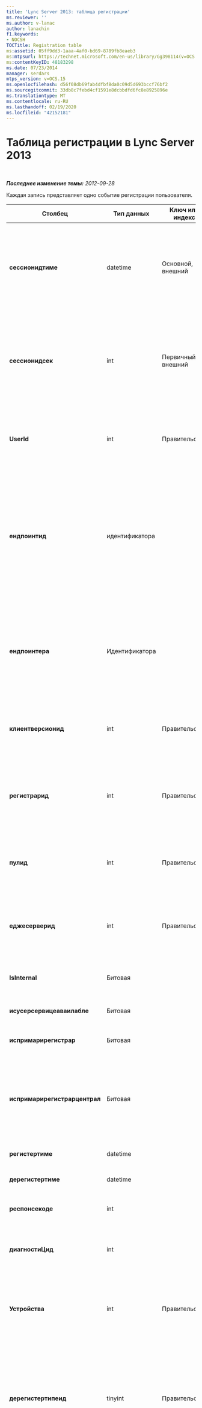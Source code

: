 ```yaml
---
title: 'Lync Server 2013: таблица регистрации'
ms.reviewer: ''
ms.author: v-lanac
author: lanachin
f1.keywords:
- NOCSH
TOCTitle: Registration table
ms:assetid: 05ff9dd3-1aaa-4af0-bd69-8789fb8eaeb3
ms:mtpsurl: https://technet.microsoft.com/en-us/library/Gg398114(v=OCS.15)
ms:contentKeyID: 48183298
ms.date: 07/23/2014
manager: serdars
mtps_version: v=OCS.15
ms.openlocfilehash: d56f08db69fab4dfbf8da0c09d5d693bccf76bf2
ms.sourcegitcommit: 33db8c7febd4cf1591e8dcbbdfd6fc8e8925896e
ms.translationtype: MT
ms.contentlocale: ru-RU
ms.lasthandoff: 02/19/2020
ms.locfileid: "42152181"
---
```

<div data-xmlns="http://www.w3.org/1999/xhtml">

<div class="topic" data-xmlns="http://www.w3.org/1999/xhtml" data-msxsl="urn:schemas-microsoft-com:xslt" data-cs="http://msdn.microsoft.com/">

<div data-asp="https://msdn2.microsoft.com/asp">

# <a name="registration-table-in-lync-server-2013"></a>Таблица регистрации в Lync Server 2013

</div>

<div id="mainSection">

<div id="mainBody">

<span> </span>

_**Последнее изменение темы:** 2012-09-28_

Каждая запись представляет одно событие регистрации пользователя.


<table>
<colgroup>
<col style="width: 25%" />
<col style="width: 25%" />
<col style="width: 25%" />
<col style="width: 25%" />
</colgroup>
<thead>
<tr class="header">
<th>Столбец</th>
<th>Тип данных</th>
<th>Ключ или индекс</th>
<th>Сведения</th>
</tr>
</thead>
<tbody>
<tr class="odd">
<td><p><strong>сессионидтиме</strong></p></td>
<td><p>datetime</p></td>
<td><p>Основной, внешний</p></td>
<td><p>Время запроса сеанса. В сочетании с параметром <strong>SessionIdSeq</strong> определяет сеанс уникальным образом. Дополнительные сведения см. <a href="lync-server-2013-dialogs-table.md">в таблице диалоговых окон в Lync Server 2013</a> .</p></td>
</tr>
<tr class="even">
<td><p><strong>сессионидсек</strong></p></td>
<td><p>int</p></td>
<td><p>Первичный, внешний</p></td>
<td><p>Идентификатор для идентификации сеанса. В сочетании с параметром <strong>SessionIdTime</strong> определяет сеанс уникальным образом. Дополнительные сведения см. <a href="lync-server-2013-dialogs-table.md">в таблице диалоговых окон в Lync Server 2013</a> .</p></td>
</tr>
<tr class="odd">
<td><p><strong>UserId</strong></p></td>
<td><p>int</p></td>
<td><p>Правительства</p></td>
<td><p>Идентификатор пользователя. Дополнительные сведения см. <a href="lync-server-2013-users-table.md">в таблице "Пользователи" в Lync Server 2013</a> .</p></td>
</tr>
<tr class="even">
<td><p><strong>ендпоинтид</strong></p></td>
<td><p>идентификатора</p></td>
<td></td>
<td><p>GUID для идентификации конечной точки регистрации. Обычно события регистрации с одного и того же компьютера и одного и того же пользователя будут иметь одинаковый идентификатор конечной точки. Разные компьютеры имеют разные идентификаторы конечной точки.</p></td>
</tr>
<tr class="odd">
<td><p><strong>ендпоинтера</strong></p></td>
<td><p>Идентификатора</p></td>
<td></td>
<td><p>Идентификатор, используемый, чтобы отличать друг от друга регистрации, в которых участвует один и тот же пользователь и одна и та же конечная точка.</p>
<p>Это поле было введено в Microsoft Lync Server 2013.</p></td>
</tr>
<tr class="even">
<td><p><strong>клиентверсионид</strong></p></td>
<td><p>int</p></td>
<td><p>Правительства</p></td>
<td><p>Версия клиента текущего пользователя. Дополнительные сведения см. <a href="lync-server-2013-clientversions-table.md">в таблице таблица clientversions в Lync Server 2013</a> .</p></td>
</tr>
<tr class="odd">
<td><p><strong>регистрарид</strong></p></td>
<td><p>int</p></td>
<td><p>Правительства</p></td>
<td><p>Идентификатор сервера регистратора, использовавшегося для регистрации. Дополнительные сведения см. <a href="lync-server-2013-servers-table.md">в таблице Servers в Lync Server 2013</a> .</p></td>
</tr>
<tr class="even">
<td><p><strong>пулид</strong></p></td>
<td><p>int</p></td>
<td><p>Правительства</p></td>
<td><p>Идентификатор пула, в котором был записан сеанс. Дополнительные сведения см. <a href="lync-server-2013-pools-table.md">в таблице Pools в Lync Server 2013</a> .</p></td>
</tr>
<tr class="odd">
<td><p><strong>еджесерверид</strong></p></td>
<td><p>int</p></td>
<td><p>Правительства</p></td>
<td><p>Пограничный сервер, через который проходила регистрация. Дополнительные сведения см. <a href="lync-server-2013-edgeservers-table.md">в таблице таблица edgeservers в Lync Server 2013</a> .</p></td>
</tr>
<tr class="even">
<td><p><strong>IsInternal</strong></p></td>
<td><p>Битовая</p></td>
<td></td>
<td><p>Вошел ли пользователь из внутренней сети или нет.</p></td>
</tr>
<tr class="odd">
<td><p><strong>исусерсервицеаваилабле</strong></p></td>
<td><p>Битовая</p></td>
<td></td>
<td><p>Доступна ли служба UserService.</p></td>
</tr>
<tr class="even">
<td><p><strong>испримарирегистрар</strong></p></td>
<td><p>Битовая</p></td>
<td></td>
<td><p>Является ли регистратор основным.</p></td>
</tr>
<tr class="odd">
<td><p><strong>испримарирегистрарцентрал</strong></p></td>
<td><p>Битовая</p></td>
<td></td>
<td><p>Указывает, регистрировался ли пользователь с помощью устройства для обеспечения связи в филиалах.</p>
<p>Это поле было введено в Microsoft Lync Server 2013.</p></td>
</tr>
<tr class="even">
<td><p><strong>регистертиме</strong></p></td>
<td><p>datetime</p></td>
<td></td>
<td><p>Время регистрации.</p></td>
</tr>
<tr class="odd">
<td><p><strong>дерегистертиме</strong></p></td>
<td><p>datetime</p></td>
<td></td>
<td><p>Время отмены регистрации.</p></td>
</tr>
<tr class="even">
<td><p><strong>респонсекоде</strong></p></td>
<td><p>int</p></td>
<td></td>
<td><p>Код ответа запроса регистрации.</p></td>
</tr>
<tr class="odd">
<td><p><strong>диагностиЦид</strong></p></td>
<td><p>int</p></td>
<td></td>
<td><p>Диагностический идентификатор запроса регистрации. Указывает тип диагностической информации.</p></td>
</tr>
<tr class="even">
<td><p><strong>Устройства</strong></p></td>
<td><p>int</p></td>
<td><p>Правительства</p></td>
<td><p>Устройство, с которого поступил запрос регистрации. Дополнительные сведения см. <a href="lync-server-2013-devices-table.md">в таблице Devices (устройства) в Lync Server 2013</a> .</p></td>
</tr>
<tr class="odd">
<td><p><strong>дерегистертипеид</strong></p></td>
<td><p>tinyint</p></td>
<td><p>Правительства</p></td>
<td><p>Причина отмены регистрации, такая как "user initiated" ("инициатива пользователя"), "registration expired" ("истек срок действия регистрации"), "client fail" ("сбой клиента") и др. Дополнительные сведения см. <a href="lync-server-2013-deregistertype-table.md">в таблице таблица deregistertype в Lync Server 2013</a> .</p></td>
</tr>
<tr class="even">
<td><p><strong>Адреса</strong></p></td>
<td><p>nvarchar (256)</p></td>
<td></td>
<td><p>IP-адрес конечной точки зарегистрировавшегося пользователя. Это может быть IPv4-адрес или IPv6-адрес.</p>
<p>Это поле было введено в Microsoft Lync Server 2013.</p></td>
</tr>
</tbody>
</table>


</div>

<span> </span>

</div>

</div>

</div>

